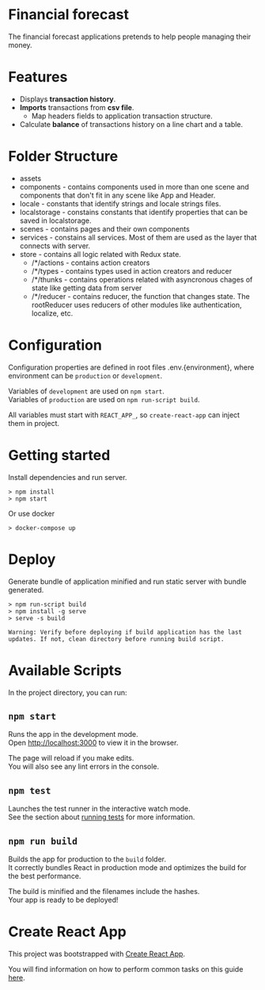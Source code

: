 # Financial forecast
The financial forecast applications pretends to help people managing their money.

# Features

- Displays **transaction history**.
- **Imports** transactions from **csv file**.
  - Map headers fields to application transaction structure.
- Calculate **balance** of transactions history on a line chart and a table.


# Folder Structure

- assets
- components - contains components used in more than one scene and components that don't fit in any scene like App and Header.
- locale - constants that identify strings and locale strings files.
- localstorage - constains constants that identify properties that can be saved in localstorage.
- scenes - contains pages and their own components
- services - constains all services. Most of them are used as the layer that connects with server.
- store - contains all logic related with Redux state.
  - /*/actions - contains action creators
  - /*/types - contains types used in action creators and reducer
  - /*/thunks - contains operations related with asyncronous chages of state like getting data from server
  - /*/reducer - contains reducer, the function that changes state. The rootReducer uses reducers of other modules like authentication, localize, etc.

# Configuration

Configuration properties are defined in root files .env.{environment}, where environment can be `production` or `development`.

Variables of `development` are used on `npm start`.<br />
Variables of `production` are used on `npm run-script build`.

All variables must start with `REACT_APP_`, so `create-react-app` can inject them in project.

# Getting started

Install dependencies and run server.

```
> npm install
> npm start
```

Or use docker

```
> docker-compose up
```

# Deploy

Generate bundle of application minified and run static server with bundle generated.

```
> npm run-script build
> npm install -g serve
> serve -s build
```

`Warning: Verify before deploying if build application has the last updates. If not, clean directory before running build script.`

# Available Scripts

In the project directory, you can run:

## `npm start`

Runs the app in the development mode.<br>
Open [http://localhost:3000](http://localhost:3000) to view it in the browser.

The page will reload if you make edits.<br>
You will also see any lint errors in the console.

## `npm test`

Launches the test runner in the interactive watch mode.<br>
See the section about [running tests](#running-tests) for more information.

## `npm run build`

Builds the app for production to the `build` folder.<br>
It correctly bundles React in production mode and optimizes the build for the best performance.

The build is minified and the filenames include the hashes.<br>
Your app is ready to be deployed!

# Create React App

This project was bootstrapped with [Create React App](https://github.com/facebookincubator/create-react-app).

You will find information on how to perform common tasks on this guide [here](https://github.com/facebookincubator/create-react-app/blob/master/packages/react-scripts/template/README.md).
